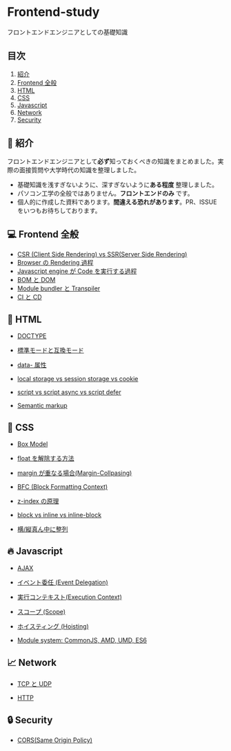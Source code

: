 # Frontend-study

フロントエンドエンジニアとしての基礎知識

## 目次

1.  [紹介](#tada-紹介)
2.  [Frontend 全般](#computer-Frontend-全般)
3.  [HTML](#page_with_curl-html)
4.  [CSS](#lipstick-css)
5.  [Javascript](#fire-javascript)
6.  [Network](#chart_with_upwards_trend-Network)
7.  [Security](#lock-Security)

## :tada: 紹介

フロントエンドエンジニアとして**必ず**知っておくべきの知識をまとめました。実際の面接質問や大学時代の知識を整理しました。

-   基礎知識を浅すぎないように、深すぎないように**ある程度** 整理しました。
-   パソコン工学の全般ではありません。**フロントエンドのみ** です。
-   個人的に作成した資料であります。**間違える恐れがあります**。PR、ISSUE をいつもお待ちしております。

## :computer: Frontend 全般

-   [CSR (Client Side Rendering) vs SSR(Server Side Rendering)](https://github.com/TERADA-DANTE/Frontend-study/blob/master/Notes/frontend/csr-ssr.md)
-   [Browser の Rendering 過程](https://github.com/TERADA-DANTE/Frontend-study/blob/master/Notes/frontend/browser-rendering.md)
-   [Javascript engine が Code を実行する過程](https://github.com/TERADA-DANTE/Frontend-study/blob/master/Notes/frontend/engine.md)
-   [BOM と DOM](https://github.com/TERADA-DANTE/Frontend-study/blob/master/Notes/frontend/bom-dom.md)
-   [Module bundler と Transpiler](https://github.com/TERADA-DANTE/Frontend-study/blob/master/Notes/frontend/bundler-transpiler.md)
-   [CI と CD](https://github.com/TERADA-DANTE/Frontend-study/blob/master/Notes/frontend/ci-cd.md)

## :page_with_curl: HTML

-   [DOCTYPE](https://github.com/TERADA-DANTE/Frontend-study/blob/master/Notes/html/doctype.md)

-   [標準モードと互換モード](https://github.com/TERADA-DANTE/Frontend-study/blob/master/Notes/html/standard-quirks.md)

-   [data- 属性](https://github.com/TERADA-DANTE/Frontend-study/blob/master/Notes/html/data.md)

-   [local storage vs session storage vs cookie](https://github.com/TERADA-DANTE/Frontend-study/blob/master/Notes/html/web-storage-api.md)

-   [script vs script async vs script defer](https://github.com/TERADA-DANTE/Frontend-study/blob/master/Notes/html/script-tag-type.md)

-   [Semantic markup](https://github.com/TERADA-DANTE/Frontend-study/blob/master/Notes/html/semantic.md)

## :lipstick: CSS

-   [Box Model](https://github.com/TERADA-DANTE/Frontend-study/blob/master/Notes/css/box-model.md)

-   [float を解除する方法](https://github.com/TERADA-DANTE/Frontend-study/blob/master/Notes/css/float-clear.md)

-   [margin が重なる場合(Margin-Collpasing)](https://github.com/TERADA-DANTE/Frontend-study/blob/master/Notes/css/margin-collapsing.md)

-   [BFC (Block Formatting Context)](https://github.com/TERADA-DANTE/Frontend-study/blob/master/Notes/css/bfc.md)

-   [z-index の原理](https://github.com/TERADA-DANTE/Frontend-study/blob/master/Notes/css/z-index.md)

-   [block vs inline vs inline-block](https://github.com/TERADA-DANTE/Frontend-study/blob/master/Notes/css/block-inline-inline-block.md)

-   [横/縦真ん中に整列](https://github.com/TERADA-DANTE/Frontend-study/blob/master/Notes/css/center.md)
<!--
-   [Reset.css vs Normalize.css](https://github.com/TERADA-DANTE/Frontend-study/blob/master/Notes/css/reset-normalize.md)
-   [그리드 시스템](https://github.com/TERADA-DANTE/Frontend-study/blob/master/Notes/css/grid.md)
-   [img 아래쪽 공백 제거](https://github.com/TERADA-DANTE/Frontend-study/blob/master/Notes/css/img-space.md) -->

## :fire: Javascript

-   [AJAX](https://github.com/TERADA-DANTE/Frontend-study/blob/master/Notes/javascript/ajax.md)

-   [イベント委任 (Event Delegation)](https://github.com/TERADA-DANTE/Frontend-study/blob/master/Notes/javascript/event-delegation.md)

-   [実行コンテキスト(Execution Context)](https://github.com/TERADA-DANTE/Frontend-study/blob/master/Notes/javascript/execution-context.md)

-   [スコープ (Scope)](https://github.com/TERADA-DANTE/Frontend-study/blob/master/Notes/javascript/scope.md)

-   [ホイスティング (Hoisting)](https://github.com/TERADA-DANTE/Frontend-study/blob/master/Notes/javascript/hoisting.md)
<!--
-   [클로저 (Closure)](https://github.com/TERADA-DANTE/Frontend-study/blob/master/Notes/javascript/closure.md)
-   [네이티브 객체 vs 호스트 객체](https://github.com/TERADA-DANTE/Frontend-study/blob/master/Notes/javascript/native-host.md)
-   [this의 바인딩](https://github.com/TERADA-DANTE/Frontend-study/blob/master/Notes/javascript/this.md)
-   [var vs let vs const](https://github.com/TERADA-DANTE/Frontend-study/blob/master/Notes/javascript/var-let-const.md)
-   [IIFE (Immediately-Invoked Function Expression)](https://github.com/TERADA-DANTE/Frontend-study/blob/master/Notes/javascript/iife.md) -->

-   [Module system: CommonJS, AMD, UMD, ES6](https://github.com/TERADA-DANTE/Frontend-study/blob/master/Notes/javascript/module.md)
<!-- -   [콜 스택(Call stack)과 힙(Heap)](https://github.com/TERADA-DANTE/Frontend-study/blob/master/Notes/javascript/stack-heap.md)
-   [이벤트 루프 (Event loop)](https://github.com/TERADA-DANTE/Frontend-study/blob/master/Notes/javascript/event-loop.md)
-   [프로토타입 (Prototype)](https://github.com/TERADA-DANTE/Frontend-study/blob/master/Notes/javascript/prototype.md)
-   [== vs ===](https://github.com/TERADA-DANTE/Frontend-study/blob/master/Notes/javascript/identity-equal.md)
-   [엄격 모드 (Strict mode)](https://github.com/TERADA-DANTE/Frontend-study/blob/master/Notes/javascript/strict-mode.md)
-   [new의 동작방식](https://github.com/TERADA-DANTE/Frontend-study/blob/master/Notes/javascript/new.md)
-   [ES6 (2015) 의 특징들](https://github.com/TERADA-DANTE/Frontend-study/blob/master/Notes/javascript/es6.md)
-   [ES7 (ES2016) ~ ES8 (ES2017) 의 특징들](https://github.com/TERADA-DANTE/Frontend-study/blob/master/Notes/javascript/es7-es8.md)
-   [ES9 (ES2018) ~ ES10 (ES2019) 의 특징들](https://github.com/TERADA-DANTE/Frontend-study/blob/master/Notes/javascript/es9-es10.md)
-   [ES11 (ES2020) 의 특징들](https://github.com/TERADA-DANTE/Frontend-study/blob/master/Notes/javascript/es11.md) -->

## :chart_with_upwards_trend: Network

-   [TCP と UDP](https://github.com/TERADA-DANTE/Frontend-study/blob/master/Notes/network/tcp-udp.md)

-   [HTTP](https://github.com/TERADA-DANTE/Frontend-study/blob/master/Notes/network/http.md)
<!--
-   [HTTPS](https://github.com/TERADA-DANTE/Frontend-study/blob/master/Notes/network/https.md)
-   [URL과 URN을 포함하는 URI](https://github.com/TERADA-DANTE/Frontend-study/blob/master/Notes/network/uri.md)
-   [REST API](https://github.com/TERADA-DANTE/Frontend-study/blob/master/Notes/network/rest-api.md)
-   [Cookie vs Session](https://github.com/TERADA-DANTE/Frontend-study/blob/master/Notes/network/cookie-session.md)
-   [URL을 입력하고 벌어지는 일](https://github.com/TERADA-DANTE/Frontend-study/blob/master/Notes/network/type-url-process.md) -->

## :lock: Security

-   [CORS(Same Origin Policy)](https://github.com/TERADA-DANTE/Frontend-study/blob/master/Notes/security/sop.md)
<!-- * [XSS와 CSRF](https://github.com/TERADA-DANTE/Frontend-study/blob/master/Notes/security/xss-csrf.md) -->

